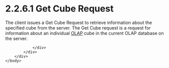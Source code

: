 <html dir="LTR" xmlns:mshelp="http://msdn.microsoft.com/mshelp" xmlns:ddue="http://ddue.schemas.microsoft.com/authoring/2003/5" xmlns:xlink="http://www.w3.org/1999/xlink" xmlns:tool="http://www.microsoft.com/tooltip">
    <head>
        <meta http-equiv="Content-Type" content="text/html; CHARSET=utf-8"></meta>
        <meta name="save" content="history"></meta>
        <title>2.2.6.1 Get Cube Request</title>
        <xml>
            <mshelp:toctitle title="2.2.6.1 Get Cube Request"></mshelp:toctitle>
            <mshelp:rltitle title="[MS-SSAS8]: Get Cube Request"></mshelp:rltitle>
            <mshelp:keyword index="A" term="b2a43f55-36f8-493f-a321-3658037d2ef7"></mshelp:keyword>
            <mshelp:attr name="DCSext.ContentType" value="open specification"></mshelp:attr>
            <mshelp:attr name="AssetID" value="b2a43f55-36f8-493f-a321-3658037d2ef7"></mshelp:attr>
            <mshelp:attr name="TopicType" value="kbRef"></mshelp:attr>
            <mshelp:attr name="DCSext.Title" value="[MS-SSAS8]: Get Cube Request" />
        </xml>
    </head>
    <body>
        <div id="header">
            <h1 class="heading">2.2.6.1 Get Cube Request</h1>
        </div>
        <div id="mainSection">
            <div id="mainBody">
                <div id="allHistory" class="saveHistory"></div>
                <div id="sectionSection0" class="section" name="collapseableSection">
                    

<p>The client issues a Get Cube Request to retrieve information
about the specified cube from the server. The Get Cube request is a request for
information about an individual <a href="c527450b-f5bd-424b-8c98-ba6365288f35.html#gt_055c223a-52f1-4d41-b95b-d7c60eaa388f">OLAP</a> cube in the current
OLAP database on the server.</p>


                </div>
            </div>
        </div>
    </body>
</html>